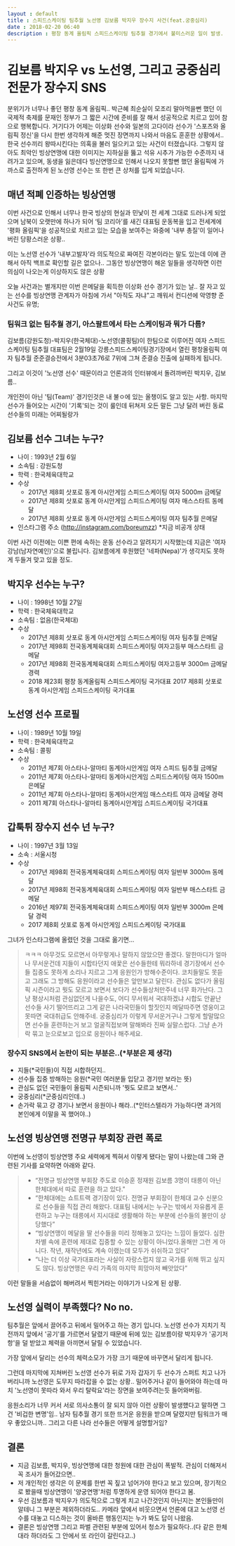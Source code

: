 ```yaml
---
layout : default
title : 스피드스케이팅 팀추월 노선영 김보름 박지우 장수지 사건(feat.궁중심리)
date : 2018-02-20 06:40
description : 평창 동계 올림픽 스피드스케이팅 팀추월 경기에서 불미스러운 일이 발생.  김보름, 박지우 선수가 노선영 선수와 호흡을 의도적으로 맞추지 않고 왕따시켰다는 논란. 썩쏘를 날리는 인터뷰 태도 논란까지 더해져서 여론은 최악으로 치닫고 있는 와중 장수지라는 선수가 궁중심리 인스타그램 올렸다가 몰매 맞는중
---
```


# 김보름 박지우 vs 노선영, 그리고 궁중심리 전문가 장수지 SNS

분위기가 너무나 좋던 평창 동계 올림픽.. 박근혜 최순실이 모조리 말아먹을뻔 했던 이 국제적 축제를 문재인 정부가 그 짧은 시간에 준비를 잘 해서 성공적으로 치르고 있어 참으로 행복합니다. 거기다가 어제는 이상화 선수와 일본의 고다이라 선수가 '스포츠와 올림픽 정신'을 다시 한번 생각하게 해준 멋진 장면까지 나와서 마음도 훈훈한 상황에서.. 한국 선수끼리 왕따시킨다는 의혹을 불러 일으키고 있는 사건이 터졌습니다. 그렇지 않아도 최악인 빙상연맹에 대한 이미지는 지하실을 뚫고 석유 시추가 가능한 수준까지 내려가고 있으며, 동생을 잃은데다 빙신연맹으로 인해서 나오지 못할뻔 했던 올림픽에 가까스로 출전하게 된 노선영 선수는 또 한번 큰 상처를 입게 되었습니다.

## 매년 적폐 인증하는 빙상연맹

이번 사건으로 인해서 너무나 한국 빙상의 현실과 민낯이 전 세계 그대로 드러나게 되었으며 남북이 오랫만에 하나가 되어 ‘팀 코리아’를 새긴 대표팀 운동복을 입고 전세계에 '평화 올림픽'을 성공적으로 치르고 있는 모습을 보여주는 와중에 '내부 총질'이 일어나버린 당황스러운 상황..

이는 노선영 선수가 '내부고발자'라 의도적으로 짜여진 각본이라는 말도 있는데 이에 관해서 아직 백프로 확인할 길은 없으나.. 그동안 빙상연맹이 해온 일들을 생각하면 이런 의심이 나오는게 이상하지도 않은 상황

오늘 사건과는 별개지만 이번 은메달을 획득한 이상화 선수 경기가 있는 날.. 잘 자고 있는 선수를 빙상연맹 관계자가 아침에 가서 "아직도 자냐"고 깨워서 컨디션에 악영향 준 사건도 유명;

### 팀워크 없는 팀추월 경기, 아스팔트에서 타는 스케이팅과 뭐가 다름?

김보름(강원도청)-박지우(한국체대)-노선영(콜핑팀)이 한팀으로 이루어진 여자 스피드스케이팅 팀추월 대표팀은 2월19일 강릉스피드스케이팅경기장에서 열린 평창올림픽 여자 팀추월 준준결승전에서 3분03초76로 7위에 그쳐 준결승 진출에 실패하게 됩니다.

그리고 이것이 '노선영 선수' 때문이라고 언론과의 인터뷰에서 돌려까버린 박지우, 김보름..

개인전이 아닌 '팀(Team)' 경기인것은 내 불ㅇ에 있는 올챙이도 알고 있는 사항. 마지막 선수가 들어오는 시간이 '기록'되는 것이 룰인데 뒤쳐저 오든 말든 그냥 달려 버린 동료 선수들의 미래는 어찌될랑가

## 김보름 선수 그녀는 누구?
* 나이 : 1993년 2월 6일
* 소속팀 : 강원도청
* 학력 : 한국체육대학교
* 수상
    * 2017년 제8회 삿포로 동계 아시안게임 스피드스케이팅 여자 5000m 금메달
    * 2017년 제8회 삿포로 동계 아시안게임 스피드스케이팅 여자 매스스타트 동메달
    * 2017년 제8회 삿포로 동계 아시안게임 스피드스케이팅 여자 팀추월 은메달
* 인스타그램 주소 (http://instagram.com/boreumzz) *지금 비공개 상태

이번 사건 이전에는 이쁜 편에 속하는 운동 선수라고 알려지기 시작했는데 지금은 '여자 강남(남자연예인)'으로 불립니다. 김보름에게 후원했던 '네파(Nepa)'가 생각지도 못하게 두들겨 맞고 있을 정도.

## 박지우 선수는 누구?

* 나이 : 1998년 10월 27일
* 학력 : 한국체육대학교
* 소속팀 : 없음(한국체대)
* 수상
    * 2017년 제8회 삿포로 동계 아시안게임 스피드스케이팅 여자 팀추월 은메달
    * 2017년 제98회 전국동계체육대회 스피드스케이팅 여자고등부 매스스타트 금메달
    * 2017년 제98회 전국동계체육대회 스피드스케이팅 여자고등부 3000m 금메달 경력
    * 2018 제23회 평창 동계올림픽 스피드스케이팅 국가대표 2017 제8회 삿포로 동계 아시안게임 스피드스케이팅 국가대표


## 노선영 선수 프로필
* 나이 : 1989년 10월 19일
* 학력 : 한국체육대학교
* 소속팀 : 콜핑
* 수상
    * 2011년 제7회 아스타나-알마티 동계아시안게임 여자 스피드 팀추월 금메달
    * 2011년 제7회 아스타나-알마티 동계아시안게임 스피드스케이팅 여자 1500m 은메달
    * 2011년 제7회 아스타나-알마티 동계아시안게임 매스스타트 여자 금메달 경력
    * 2011 제7회 아스타나-알마티 동계아시안게임 스피드스케이팅 국가대표


## 갑툭튀 장수지 선수 넌 누구?
* 나이 : 1997년 3월 13일
* 소속 : 서울시청
* 수상 
    * 2017년 제98회 전국동계체육대회 스피드스케이팅 여자 일반부 3000m 동메달
    * 2017년 제98회 전국동계체육대회 스피드스케이팅 여자 일반부 매스스타트 금메달
    * 2016년 제97회 전국동계체육대회 스피드스케이팅 여자 일반부 3000m 은메달 경력
    * 2017 제8회 삿포로 동계 아시안게임 스피드스케이팅 국가대표

그녀가 인스타그램에 올렸던 것을 그대로 옮기면...

>ㅋㅋㅋ 아무것도 모르면서 아무렇게나 말하지 않았으먄 좋겠다. 말한마디가 얼마나 무서운건데 지들이 시합타던지 애꿏은 선수들한테 뭐라하네 경기장에서 선수들 집중도 못하게 소리나 지르고 그게 응원인가 방해수준이다. 코치들말도 못듣고 그래도 그 방해도 응원이라고 선수들은 앞만보고 달린다. 관심도 없다가 올림픽 시즌이라고 뭣도 모르고 보면서 보다가 선수들상처만주네 너무 화가난다. 그냥 평상시처럼 관심없던게 나을수도, 어디 무서워서 국대하겠냐 시합도 안끝난 선수들 사기 떨어뜨리고 그게 같은 나라국민들이 할짓인지 메달따주면 영웅이고 못따면 국대취급도 안해주네. 궁중심리가 이렇게 무서운거구나 그렇게 할말많으면 선수들 훈련하는거 보고 얼굴직접보며 말해봐라 진짜 실말스럽다. 그냥 손가락 묶고 눈으로보고 입으로 응원이나 해주세요.

### 장수지 SNS에서 논란이 되는 부분은..(*부분은 제 생각)
* 지들(*국민들)이 직접 시합하던지..
* 선수들 집중 방해하는 응원(*국민 여러분들 입닫고 경기만 보라는 뜻)
* 관심도 없던 국민들이 올림픽 시즌되니까 '뭣도 모르고 보면서..'
* 궁중심리(*군중심리인데..)
* 손가락 묶고 걍 경기나 보면서 응원이나 해라..(*인터스텔라가 가능하다면 과거의 본인에게 이말을 꼭 했어야..)

## 노선영 빙상연맹 전명규 부회장 관련 폭로
이번에 노선영이 빙상연맹 주요 세력에게 찍혀서 이렇게 됐다는 말이 나왔는데 그와 관련된 기사를 요약하면 아래와 같다.

> * “전명규 빙상연맹 부회장 주도로 이승훈 정재원 김보름 3명이 태릉이 아닌 한체대에서 따로 훈련을 하고 있다."
> * “한체대에는 쇼트트랙 경기장이 있다. 전명규 부회장이 한체대 교수 신분으로 선수들을 직접 관리 해왔다. 대표팀 내에서는 누구는 밖에서 자유롭게 훈련하고 누구는 태릉에서 지시대로 생활해야 하는 부분에 선수들의 불만이 상당했다”
> * “빙상연맹이 메달을 딸 선수들을 미리 정해놓고 있다는 느낌이 들었다. 심한 차별 속에 훈련에 제대로 집중할 수 있는 상황이 아니었다.올해만 그런 게 아니다. 작년, 재작년에도 계속 이랬는데 모두가 쉬쉬하고 있다”
> * “나는 더 이상 국가대표라는 사실이 자랑스럽지 않고 국가를 위해 뛰고 싶지도 않다. 빙상연맹은 우리 가족의 마지막 희망마저 빼앗았다”

이런 말들을 서슴없이 해버려서 찍힌거라는 이야기가 나오게 된 상황.

## 노선영 실력이 부족했다? No no.
팀추월은 앞에서 끌어주고 뒤에서 밀어주고 하는 경기 입니다. 노선영 선수가 지치기 직전까지 앞에서 '공기'를 가르면서 달렸기 때문에 뒤에 있는 김보름이랑 박지우가 '공기저항'을 덜 받았고 체력을 아끼면서 달릴 수 있었습니다.

가장 앞에서 달리는 선수의 체력소모가 가장 크기 때문에 바꾸면서 달리게 됩니다.

그런데 마지막에 지쳐버린 노선영 선수가 뒤로 가자 갑자기 두 선수가 스퍼트 치고 나가버리니까 노선영은 도무지 따라잡을 수 없는 상황.. 밀어주거나 같이 들어와야 하는데 마치 '노선영이 못따라 와서 우리 탈락요'라는 장면을 보여주려는듯 들어와버림.

응원소리가 너무 커서 서로 의사소통이 잘 되지 않아 이런 상황이 발생헀다고 말하면 그건 '비겁한 변명'임.. 남자 팀추월 경기 또한 뜨거운 응원을 받으며 달렸지만 팀워크가 매우 좋았으니까.. 그리고 다른 나라 선수들은 어떻게 설명할거임?

## 결론
* 지금 김보름, 박지우, 빙상연맹에 대한 청원에 대한 관심이 폭발적. 관심이 더해져서 꼭 조사가 들어갔으면..
* 저 개인적인 생각은 이 문제를 한번 꼭 짚고 넘어가야 한다고 보고 있으며, 장기적으로 봤을때 빙상연맹이 '양궁연맹'처럼 투명하게 운영 되어야 한다고 봄.
*  우선 김보름과 박지우가 의도적으로 그렇게 치고 나간것인지 아닌지는 본인들만이 알테니 그 부분은 제외하더라도.. 카메라 앞에서 비웃으면서 언론에 대고 노선영 선수를 대놓고 디스하는 것이 올바른 행동인지는 누가 봐도 답이 나왔음.
*  결론은 빙상연맹 그리고 파벌 관련된 부분에 있어서 청소가 필요하다..(다 같은 한체대라 하더라도 그 안에서 또 라인이 갈린다고..)
